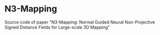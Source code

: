 # N3-Mapping
Source code of paper "N3-Mapping: Normal Guided Neural Non-Projective Signed Distance Fields for Large-scale 3D Mapping"
